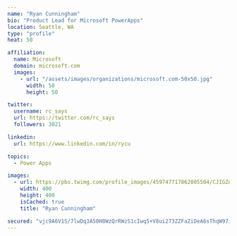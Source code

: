 ```yaml
---
name: "Ryan Cunningham"
bio: "Product Lead for Microsoft PowerApps"
location: Seattle, WA
type: "profile"
heat: 50

affiliation:
  name: Microsoft
  domain: microsoft.com
  images:
    - url: "/assets/images/organizations/microsoft.com-50x50.jpg"
      width: 50
      height: 50

twitter:
  username: rc_says
  url: https://twitter.com/rc_says
  followers: 3021

linkedin:
  url: https://www.linkedin.com/in/rycu

topics:
  - Power Apps

images:
  - url: https://pbs.twimg.com/profile_images/459747717862805504/CJIGZejd_400x400.png
    width: 400
    height: 400
    isCached: true
    title: "Ryan Cunningham"

secured: "vjc9A6V1S/7lwDq3A50H8WzQrRWzS1cIwq5+V8ui273ZZFaZiDeA6sThqW97idvA+yNeNIGGwUQtj9zdrV1Y0YtecrenIetKQA4NAwNCK2F4iqVt+0p0430AsM3oyA13C6qis1rYZUoJNwDIbPjpWz9Qw2WEcjOu0MR4OYsdZq0+tO/vGR3qcmlwyQXvqrHjq77vNh+u2tR5SU6ujaIktHd21QSOXUfWc2kZ4SOry3ZDJdj6YXcjrB9++uN3rOvXP9+2uGH7+cNI3ELEVUWv5SqTdWFQPU0Q4RZtMo26rxT5gpYquQxVObvHTseNQB7b6JDOOvPGOgsWN6ynOIzjTHTD8d5+q37ABhUoMIrWCdEy4E79pLDioA0jZRoUA4IdO7oZWB1o5voMwgNX6ugzEkiDHmaFTzH7bcwDe7DsjLA=;v2u7xXRDoySwSkA8wqpmGw=="
---
```


